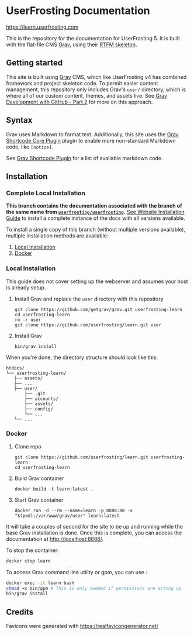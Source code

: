 # UserFrosting Documentation

https://learn.userfrosting.com

This is the repository for the documentation for UserFrosting 5. It is built with the flat-file CMS [Grav](http://getgrav.org), using their [RTFM skeleton](https://github.com/getgrav/grav-skeleton-rtfm-site#rtfm-skeleton).

## Getting started

This site is built using [Grav](https://learn.getgrav.org/) CMS, which like UserFrosting v4 has combined framework and project skeleton code. To permit easier content management, this repository only includes Grav's `user/` directory, which is where all of our custom content, themes, and assets live. See [Grav Development with GitHub - Part 2](https://getgrav.org/blog/developing-with-github-part-2) for more on this approach.

## Syntax

Grav uses Markdown to format text. Additionally, this site uses the [Grav Shortcode Core Plugin](https://github.com/getgrav/grav-plugin-shortcode-core) plugin to enable more non-standard Markdown code, like `[notice]`.

See [Grav Shortcode Plugin](https://github.com/getgrav/grav-plugin-shortcode-core?tab=readme-ov-file#available-shortcodes) for a list of available markdown code.

## Installation

### Complete Local Installation

**This branch contains the documentation associated with the branch of the same name from [`userfrosting/userfrosting`](https://github.com/userfrosting/UserFrosting).** [See Website Installation Guide](https://github.com/userfrosting/learn/blob/website/README.md#getting-started) to install a complete instance of the docs with all versions available. 

To install a single copy of this branch (without multiple versions available), multiple installation methods are available:

1. [Local Installation](#local-installation)
2. [Docker](#docker)

### Local Installation

This guide does not cover setting up the webserver and assumes your host is already setup.

1. Install Grav and replace the `user` directory with this repository
   ```
   git clone https://github.com/getgrav/grav.git userfrosting-learn
   cd userfrosting-learn
   rm -r user
   git clone https://github.com/userfrosting/learn.git user
   ```

2. Install Grav
   ```
   bin/grav install
   ```

When you're done, the directory structure should look like this:

```
htdocs/
└── userfrosting-learn/
   ├── assets/
   ├── ...
   ├── user/
       ├── .git
       ├── accounts/
       ├── assets/
       ├── config/
       └── ...
   └── ...
```

### Docker

1. Clone repo
   ```
   git clone https://github.com/userfrosting/learn.git userfrosting-learn
   cd userfrosting-learn
   ```

2. Build Grav container
   ```
   docker build -t learn:latest .
   ```

3. Start Grav container
   ```
   docker run -d --rm --name=learn -p 8888:80 -v "$(pwd):/var/www/grav/user" learn:latest
   ```

It will take a couples of second for the site to be up and running while the base Grav installation is done. Once this is complete, you can access the documentation at [http://localhost:8888/](http://localhost:8888/).

To stop the container:

```bash
docker stop learn
```

To access Grav command line utility or gpm, you can use :

```bash
docker exec -it learn bash
chmod +x bin/gpm # This is only needed if permissions are acting up
bin/grav install
```

## Credits

Favicons were generated with https://realfavicongenerator.net/
